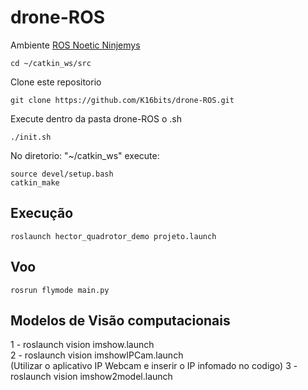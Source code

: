 # drone-ROS
Ambiente [ROS Noetic Ninjemys](http://wiki.ros.org/noetic)
```
cd ~/catkin_ws/src
```
Clone este repositorio <br/>
```
git clone https://github.com/K16bits/drone-ROS.git
```
Execute dentro da pasta drone-ROS o .sh
```
./init.sh
```


No diretorio: "~/catkin_ws" execute:
```
source devel/setup.bash
catkin_make
```
## Execução
```
roslaunch hector_quadrotor_demo projeto.launch
```
## Voo 
```
rosrun flymode main.py
```

## Modelos de Visão computacionais 

1 - roslaunch vision imshow.launch <br/>
2 - roslaunch vision imshowIPCam.launch <br/> (Utilizar o aplicativo IP Webcam e inserir o IP infomado no codigo) 
3 - roslaunch vision imshow2model.launch <br/>

